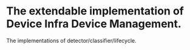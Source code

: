 # The extendable implementation of Device Infra Device Management.

The implementations of detector/classifier/lifecycle.
